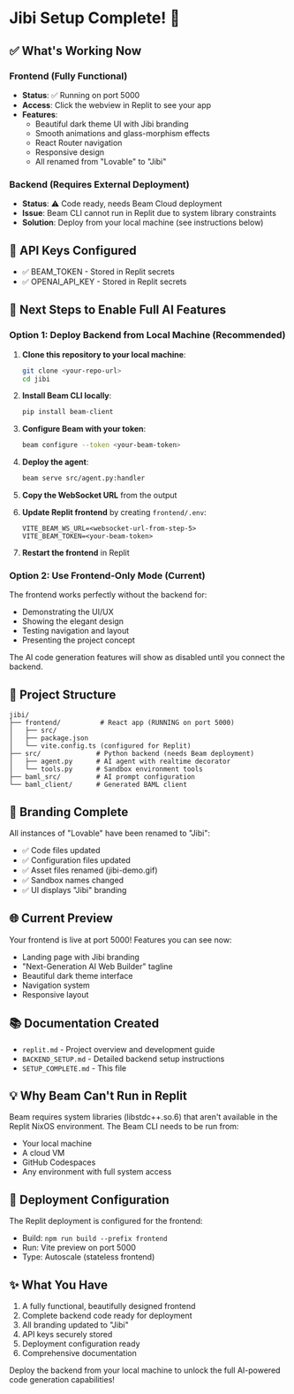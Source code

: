 # Jibi Setup Complete! 🎉

## ✅ What's Working Now

### Frontend (Fully Functional)
- **Status**: ✅ Running on port 5000
- **Access**: Click the webview in Replit to see your app
- **Features**:
  - Beautiful dark theme UI with Jibi branding
  - Smooth animations and glass-morphism effects
  - React Router navigation
  - Responsive design
  - All renamed from "Lovable" to "Jibi"

### Backend (Requires External Deployment)
- **Status**: ⚠️ Code ready, needs Beam Cloud deployment
- **Issue**: Beam CLI cannot run in Replit due to system library constraints
- **Solution**: Deploy from your local machine (see instructions below)

## 🔑 API Keys Configured
- ✅ BEAM_TOKEN - Stored in Replit secrets
- ✅ OPENAI_API_KEY - Stored in Replit secrets

## 🚀 Next Steps to Enable Full AI Features

### Option 1: Deploy Backend from Local Machine (Recommended)

1. **Clone this repository to your local machine**:
   ```bash
   git clone <your-repo-url>
   cd jibi
   ```

2. **Install Beam CLI locally**:
   ```bash
   pip install beam-client
   ```

3. **Configure Beam with your token**:
   ```bash
   beam configure --token <your-beam-token>
   ```

4. **Deploy the agent**:
   ```bash
   beam serve src/agent.py:handler
   ```

5. **Copy the WebSocket URL** from the output

6. **Update Replit frontend** by creating `frontend/.env`:
   ```env
   VITE_BEAM_WS_URL=<websocket-url-from-step-5>
   VITE_BEAM_TOKEN=<your-beam-token>
   ```

7. **Restart the frontend** in Replit

### Option 2: Use Frontend-Only Mode (Current)

The frontend works perfectly without the backend for:
- Demonstrating the UI/UX
- Showing the elegant design
- Testing navigation and layout
- Presenting the project concept

The AI code generation features will show as disabled until you connect the backend.

## 📁 Project Structure

```
jibi/
├── frontend/          # React app (RUNNING on port 5000)
│   ├── src/
│   ├── package.json
│   └── vite.config.ts (configured for Replit)
├── src/              # Python backend (needs Beam deployment)
│   ├── agent.py      # AI agent with realtime decorator
│   └── tools.py      # Sandbox environment tools
├── baml_src/         # AI prompt configuration
└── baml_client/      # Generated BAML client

```

## 🎨 Branding Complete

All instances of "Lovable" have been renamed to "Jibi":
- ✅ Code files updated
- ✅ Configuration files updated  
- ✅ Asset files renamed (jibi-demo.gif)
- ✅ Sandbox names changed
- ✅ UI displays "Jibi" branding

## 🌐 Current Preview

Your frontend is live at port 5000! Features you can see now:
- Landing page with Jibi branding
- "Next-Generation AI Web Builder" tagline
- Beautiful dark theme interface
- Navigation system
- Responsive layout

## 📚 Documentation Created

- `replit.md` - Project overview and development guide
- `BACKEND_SETUP.md` - Detailed backend setup instructions
- `SETUP_COMPLETE.md` - This file

## 💡 Why Beam Can't Run in Replit

Beam requires system libraries (libstdc++.so.6) that aren't available in the Replit NixOS environment. The Beam CLI needs to be run from:
- Your local machine
- A cloud VM
- GitHub Codespaces
- Any environment with full system access

## 🔄 Deployment Configuration

The Replit deployment is configured for the frontend:
- Build: `npm run build --prefix frontend`
- Run: Vite preview on port 5000
- Type: Autoscale (stateless frontend)

## ✨ What You Have

1. A fully functional, beautifully designed frontend
2. Complete backend code ready for deployment
3. All branding updated to "Jibi"
4. API keys securely stored
5. Deployment configuration ready
6. Comprehensive documentation

Deploy the backend from your local machine to unlock the full AI-powered code generation capabilities!
